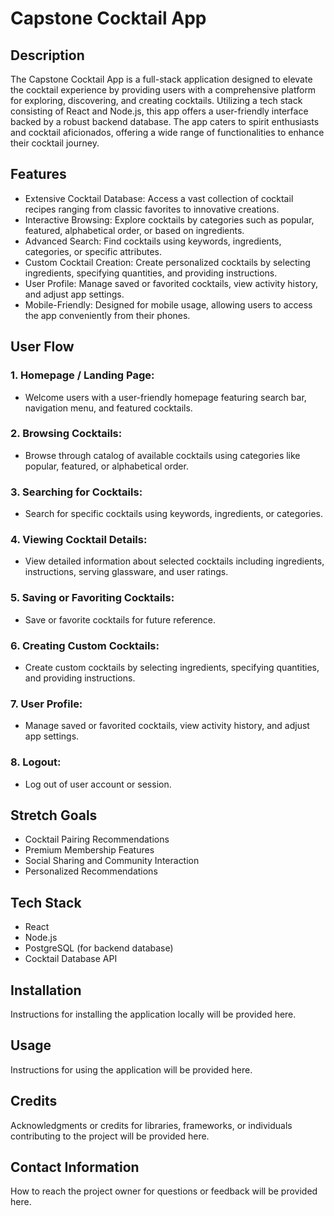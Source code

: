 # Capstone Cocktail App

## Description

The Capstone Cocktail App is a full-stack application designed to elevate the cocktail experience by providing users with a comprehensive platform for exploring, discovering, and creating cocktails. Utilizing a tech stack consisting of React and Node.js, this app offers a user-friendly interface backed by a robust backend database. The app caters to spirit enthusiasts and cocktail aficionados, offering a wide range of functionalities to enhance their cocktail journey.

## Features

- Extensive Cocktail Database: Access a vast collection of cocktail recipes ranging from classic favorites to innovative creations.
- Interactive Browsing: Explore cocktails by categories such as popular, featured, alphabetical order, or based on ingredients.
- Advanced Search: Find cocktails using keywords, ingredients, categories, or specific attributes.
- Custom Cocktail Creation: Create personalized cocktails by selecting ingredients, specifying quantities, and providing instructions.
- User Profile: Manage saved or favorited cocktails, view activity history, and adjust app settings.
- Mobile-Friendly: Designed for mobile usage, allowing users to access the app conveniently from their phones.

## User Flow

### 1. Homepage / Landing Page:

- Welcome users with a user-friendly homepage featuring search bar, navigation menu, and featured cocktails.

### 2. Browsing Cocktails:

- Browse through catalog of available cocktails using categories like popular, featured, or alphabetical order.

### 3. Searching for Cocktails:

- Search for specific cocktails using keywords, ingredients, or categories.

### 4. Viewing Cocktail Details:

- View detailed information about selected cocktails including ingredients, instructions, serving glassware, and user ratings.

### 5. Saving or Favoriting Cocktails:

- Save or favorite cocktails for future reference.

### 6. Creating Custom Cocktails:

- Create custom cocktails by selecting ingredients, specifying quantities, and providing instructions.

### 7. User Profile:

- Manage saved or favorited cocktails, view activity history, and adjust app settings.

### 8. Logout:

- Log out of user account or session.

## Stretch Goals

- Cocktail Pairing Recommendations
- Premium Membership Features
- Social Sharing and Community Interaction
- Personalized Recommendations

## Tech Stack

- React
- Node.js
- PostgreSQL (for backend database)
- Cocktail Database API

## Installation

Instructions for installing the application locally will be provided here.

## Usage

Instructions for using the application will be provided here.

## Credits

Acknowledgments or credits for libraries, frameworks, or individuals contributing to the project will be provided here.

## Contact Information

How to reach the project owner for questions or feedback will be provided here.
